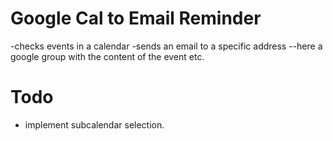 # Google Cal to Email Reminder
-checks events in a calendar
-sends an email to a specific address --here a google group with the content of the event etc.
# Todo

- implement subcalendar selection.
